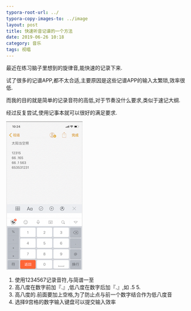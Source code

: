 ```yaml
---
typora-root-url: ../
typora-copy-images-to: ../image
layout: post
title: 快速听音记谱的一个方法
date: 2019-06-26 10:18
category: 音乐
tags: 视唱
---
```




最近在练习脑子里想到的旋律音,能快速的记录下来.

试了很多的记谱APP,都不太合适,主要原因是这些记谱APP的输入太繁琐,效率很低.

而我的目的就是简单的记录音符的高低,对于节奏没什么要求,类似于速记大纲.

经过反复尝试,使用记事本就可以很好的满足要求.

![image-20190626102524197](/image/image-20190626102524197.png)

1. 使用1234567记录音符,与简谱一至
2. 高八度在数字前加『.』,低八度在数字后加『.』,如 .5  5.
3. 高八度的.前面要加上空格,为了防止点与前一个数字结合作为低八度音
4. 选择9宫格的数字输入键盘可以提交输入效率

